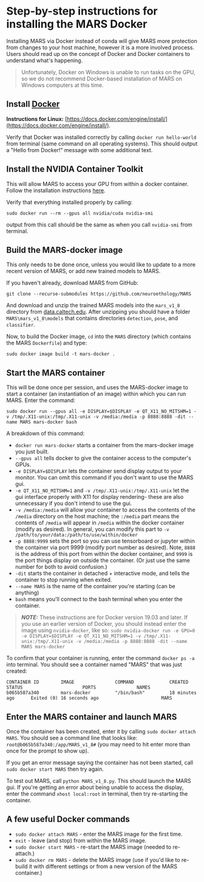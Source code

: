 # Step-by-step instructions for installing the MARS Docker
Installing MARS via Docker instead of conda will give MARS more protection from changes to your host machine, however it is a more involved process. Users should read up on the concept of Docker and Docker containers to understand what's happening.

>Unfortunately, Docker on Windows is unable to run tasks on the GPU, so we do not recommend Docker-based installation of MARS on Windows computers at this time.

## Install [Docker](https://www.docker.com/)

**Instructions for Linux:** [https://docs.docker.com/engine/install/](https://docs.docker.com/engine/install/).
<!---
**Instructions for MacOS:** [https://docs.docker.com/docker-for-mac/install/](https://docs.docker.com/docker-for-mac/install/).
**Instructions for Windows 10:** [https://docs.docker.com/docker-for-windows/install/](https://docs.docker.com/docker-for-windows/install/).
> Windows Security can sometimes prevent Docker from launching in Windows 10. If you have this issue, follow these steps:
>* Open "Window Security"
>* Open "App & Browser control"
>* Click "Exploit protection settings" at the bottom
>* Switch to "Program settings" tab
>* Select "Add program to customize" and navigate to `C:\WINDOWS\System32\vmcompute.exe`
>* Click "Edit"
>* Scroll down to "Code flow guard (CFG)" and uncheck "Override system settings"
>* Start vmcompute from Powershell with command `net start vmcompute`
-->

Verify that Docker was installed correctly by calling `docker run hello-world` from terminal (same command on all operating systems). This should output a "Hello from Docker!" message with some additional text.

## Install the NVIDIA Container Toolkit
This will allow MARS to access your GPU from within a docker container. Follow the installation instructions [here](https://docs.nvidia.com/datacenter/cloud-native/container-toolkit/install-guide.html#docker).

  Verify that everything installed properly by calling:
  ```
  sudo docker run --rm --gpus all nvidia/cuda nvidia-smi
  ```
  output from this call should be the same as when you call `nvidia-smi` from terminal.

## Build the MARS-docker image
This only needs to be done once, unless you would like to update to a more recent version of MARS, or add new trained models to MARS.

If you haven't already, download MARS from GitHub:
```
git clone --recurse-submodules https://github.com/neuroethology/MARS
```
And download and unzip the trained MARS models into the `mars_v1_8` directory from [data.caltech.edu](https://data.caltech.edu/records/1655). After unzipping you should have a folder `MARS\mars_v1_8\models` that contains directories `detection`, `pose`, and `classifier`.


Now, to build the Docker image, `cd` into the `MARS` directory (which contains the MARS `Dockerfile`) and type:
```
sudo docker image build -t mars-docker .
```

## Start the MARS container
This will be done once per session, and uses the MARS-docker image to start a container (an instantiation of an image) within which you can run MARS. Enter the  command:
  ```
  sudo docker run --gpus all -e DISPLAY=$DISPLAY -e QT_X11_NO_MITSHM=1 -v /tmp/.X11-unix:/tmp/.X11-unix -v /media:/media -p 8888:8888 -dit --name MARS mars-docker bash
  ```
  A breakdown of this command:
  - `docker run mars-docker` starts a container from the mars-docker image you just built.
  - `--gpus all` tells docker to give the container access to the computer's GPUs.
  - `-e DISPLAY=$DISPLAY` lets the container send display output to your monitor. You can omit this command if you don't want to use the MARS gui.
  - `-e QT_X11_NO_MITSHM=1` and `-v /tmp/.X11-unix:/tmp/.X11-unix` let the gui interface properly with X11 for display rendering- these are also unnecessary if you don't intend to use the gui.
  - `-v /media:/media` will allow your container to access the contents of the `/media` directory on the host machine; the `:/media` part means the contents of `/media` will appear in `/media` within the docker container (modify as desired). In general, you can modify this part to `-v /path/to/your/data:/path/to/use/within/docker`
  - `-p 8888:9999` sets the port so you can use tensorboard or jupyter within the container via port 9999 (modify port number as desired). Note, `8888` is the address of this port from within the docker container, and `9999` is the port things display on outside the container. (Or just use the same number for both to avoid confusion.)
  - `-dit` starts the container in detached + interactive mode, and tells the container to stop running when exited.
  - `--name MARS` is the name of the container you're starting (can be anything)
  - `bash` means you'll connect to the bash terminal when you enter the container.

  > **_NOTE:_** These instructions are for Docker version 19.03 and later. If you use an earlier version of Docker, you should instead enter the image using `nvidia-docker`, like so: `sudo nvidia-docker run -e GPU=0 -e DISPLAY=$DISPLAY -e QT_X11_NO_MITSHM=1 -v /tmp/.X11-unix:/tmp/.X11-unix -v /media:/media -p 8888:8888 -dit --name MARS mars-docker`

  To confirm that your container is running, enter the command `docker ps -a` into terminal. You should see a container named "MARS" that was just created:
  ```
  CONTAINER ID        IMAGE               COMMAND             CREATED             STATUS                      PORTS               NAMES
  b065b587a340        mars-docker         "/bin/bash"         18 minutes ago      Exited (0) 16 seconds ago                       MARS
  ```

## Enter the MARS container and launch MARS
Once the container has been created, enter it by calling `sudo docker attach MARS`. You should see a command line that looks like: `root@b065b587a340:/app/MARS_v1_8#` (you may need to hit enter more than once for the prompt to show up).

If you get an error message saying the container has not been started, call `sudo docker start MARS` then try again.

To test out MARS, call `python MARS_v1_8.py`. This should launch the MARS gui. If you're getting an error about being unable to access the display, enter the command `xhost local:root` in terminal, then try re-starting the container.

## A few useful Docker commands
* `sudo docker attach MARS` - enter the MARS image for the first time.
* `exit` - leave (and stop) from within the MARS image.
* `sudo docker start MARS` - re-start the MARS image (needed to re-attach.)
* `sudo docker rm MARS` - delete the MARS image (use if you'd like to re-build it with different settings or from a new version of the MARS container.)
